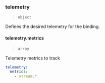 ### telemetry

> `object`

Defines the desired telemetry for the binding.

#### telemetry.metrics

> `array`

Telemetry metrics to track

```yaml
telemetry:
  metrics:
    - stream.*
```
